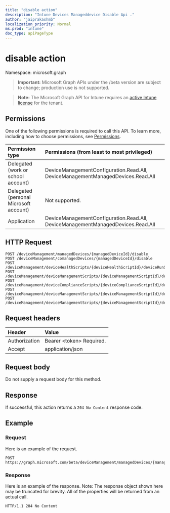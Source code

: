 ```yaml
---
title: "disable action"
description: "Intune Devices Manageddevice Disable Api ."
author: "jaiprakashmb"
localization_priority: Normal
ms.prod: "intune"
doc_type: apiPageType
---
```


# disable action

Namespace: microsoft.graph

> **Important:** Microsoft Graph APIs under the /beta version are subject to change; production use is not supported.

> **Note:** The Microsoft Graph API for Intune requires an [active Intune license](https://go.microsoft.com/fwlink/?linkid=839381) for the tenant.



## Permissions
One of the following permissions is required to call this API. To learn more, including how to choose permissions, see [Permissions](/graph/permissions-reference).

|Permission type|Permissions (from least to most privileged)|
|:---|:---|
|Delegated (work or school account)|DeviceManagementConfiguration.Read.All, DeviceManagementManagedDevices.Read.All|
|Delegated (personal Microsoft account)|Not supported.|
|Application|DeviceManagementConfiguration.Read.All, DeviceManagementManagedDevices.Read.All|

## HTTP Request
<!-- {
  "blockType": "ignored"
}
-->
``` http
POST /deviceManagement/managedDevices/{managedDeviceId}/disable
POST /deviceManagement/comanagedDevices/{managedDeviceId}/disable
POST /deviceManagement/deviceHealthScripts/{deviceHealthScriptId}/deviceRunStates/{deviceHealthScriptDeviceStateId}/managedDevice/disable
POST /deviceManagement/deviceManagementScripts/{deviceManagementScriptId}/deviceRunStates/{deviceManagementScriptDeviceStateId}/managedDevice/disable
POST /deviceManagement/deviceComplianceScripts/{deviceComplianceScriptId}/deviceRunStates/{deviceComplianceScriptDeviceStateId}/managedDevice/disable
POST /deviceManagement/deviceManagementScripts/{deviceManagementScriptId}/deviceRunStates/{deviceManagementScriptDeviceStateId}/managedDevice/users/{userId}/managedDevices/{managedDeviceId}/disable
POST /deviceManagement/deviceManagementScripts/{deviceManagementScriptId}/deviceRunStates/{deviceManagementScriptDeviceStateId}/managedDevice/detectedApps/{detectedAppId}/managedDevices/{managedDeviceId}/disable
```

## Request headers
|Header|Value|
|:---|:---|
|Authorization|Bearer &lt;token&gt; Required.|
|Accept|application/json|

## Request body
Do not supply a request body for this method.

## Response
If successful, this action returns a `204 No Content` response code.

## Example

### Request
Here is an example of the request.
``` http
POST https://graph.microsoft.com/beta/deviceManagement/managedDevices/{managedDeviceId}/disable
```

### Response
Here is an example of the response. Note: The response object shown here may be truncated for brevity. All of the properties will be returned from an actual call.
``` http
HTTP/1.1 204 No Content
```
